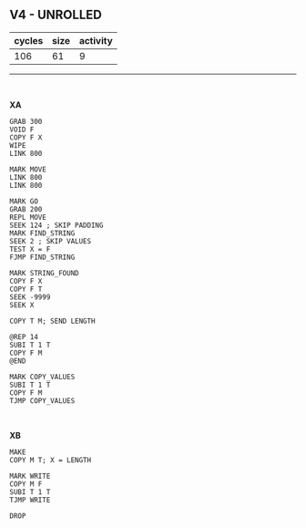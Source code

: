 ## V4 - UNROLLED

| cycles | size | activity |
| ------ | ---- | -------- |
| 106 | 61 | 9 |
<hr>
<br>

**XA**

```
GRAB 300
VOID F
COPY F X
WIPE
LINK 800

MARK MOVE
LINK 800
LINK 800

MARK GO
GRAB 200
REPL MOVE
SEEK 124 ; SKIP PADDING
MARK FIND_STRING
SEEK 2 ; SKIP VALUES
TEST X = F
FJMP FIND_STRING

MARK STRING_FOUND
COPY F X
COPY F T
SEEK -9999
SEEK X

COPY T M; SEND LENGTH

@REP 14
SUBI T 1 T
COPY F M
@END

MARK COPY_VALUES
SUBI T 1 T
COPY F M
TJMP COPY_VALUES
```

<br>

**XB**

```
MAKE
COPY M T; X = LENGTH

MARK WRITE
COPY M F
SUBI T 1 T
TJMP WRITE

DROP
```
